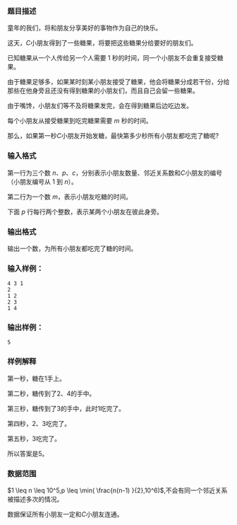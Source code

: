 ### 题目描述
童年的我们，将和朋友分享美好的事物作为自己的快乐。

这天，$C$小朋友得到了一些糖果，将要把这些糖果分给要好的朋友们。

已知糖果从一个人传给另一个人需要 $1$ 秒的时间，同一个小朋友不会重复接受糖果。

由于糖果足够多，如果某时刻某小朋友接受了糖果，他会将糖果分成若干份，分给那些在他身旁且还没有得到糖果的小朋友们，而且自己会留一些糖果。

由于嘴馋，小朋友们等不及将糖果发完，会在得到糖果后边吃边发。

每个小朋友从接受糖果到吃完糖果需要 $m$ 秒的时间。

那么，如果第一秒$C$小朋友开始发糖，最快第多少秒所有小朋友都吃完了糖呢?

### 输入格式
第一行为三个数 $n$、$p$、$c$，分别表示小朋友数量、邻近关系数和$C$小朋友的编号（小朋友编号从 $1$ 到 $n$）。

第二行为一个数 $m$，表示小朋友吃糖的时间。

下面 $p$ 行每行两个整数，表示某两个小朋友在彼此身旁。

### 输出格式
输出一个数，为所有小朋友都吃完了糖的时间。

### 输入样例：
```
4 3 1
2
1 2
2 3
1 4
```
### 输出样例：
```
5
```
### 样例解释
第一秒，糖在$1$手上。

第二秒，糖传到了$2$、$4$的手中。

第三秒，糖传到了$3$的手中，此时$1$吃完了。

第四秒，$2$、$3$吃完了。

第五秒，$3$吃完了。

所以答案是$5$。

### 数据范围
$1 \leq n \leq 10^5,p \leq \min( \frac{n(n-1) }{2},10^6)$,不会有同一个邻近关系被描述多次的情况。

数据保证所有小朋友一定和$C$小朋友连通。